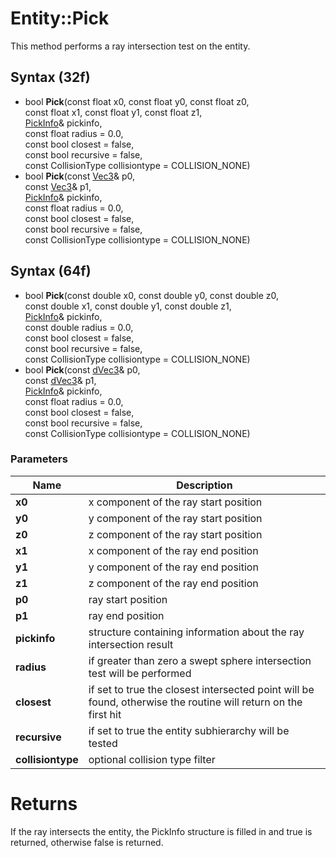 # Entity::Pick #
This method performs a ray intersection test on the entity.

## Syntax (32f) ##
- bool **Pick**(const float x0, const float y0, const float z0,  
const float x1, const float y1, const float z1,  
[PickInfo](CPP_PickInfo.cpp)& pickinfo,  
const float radius = 0.0,  
const bool closest = false,  
const bool recursive = false,  
const CollisionType collisiontype = COLLISION_NONE)
- bool **Pick**(const [Vec3](CPP_Vec3.md)& p0,  
const [Vec3](CPP_Vec3.md)& p1,  
[PickInfo](CPP_PickInfo.cpp)& pickinfo,  
const float radius = 0.0,  
const bool closest = false,  
const bool recursive = false,  
const CollisionType collisiontype = COLLISION_NONE)

## Syntax (64f) ##
- bool **Pick**(const double x0, const double y0, const double z0,  
const double x1, const double y1, const double z1,  
[PickInfo](CPP_PickInfo.cpp)& pickinfo,  
const double radius = 0.0,  
const bool closest = false,  
const bool recursive = false,  
const CollisionType collisiontype = COLLISION_NONE)
- bool **Pick**(const [dVec3](CPP_dVec3.md)& p0,  
const [dVec3](CPP_dVec3.md)& p1,  
[PickInfo](CPP_PickInfo.cpp)& pickinfo,  
const float radius = 0.0,  
const bool closest = false,  
const bool recursive = false,  
const CollisionType collisiontype = COLLISION_NONE)

### Parameters ###
| Name | Description |
| --- | --- |
| **x0** | x component of the ray start position |
| **y0** | y component of the ray start position |
| **z0** | z component of the ray start position |
| **x1** | x component of the ray end position |
| **y1** | y component of the ray end position |
| **z1** | z component of the ray end position |
| **p0** | ray start position |
| **p1** | ray end position |
| **pickinfo** | structure containing information about the ray intersection result |
| **radius** | if greater than zero a swept sphere intersection test will be performed |
| **closest** | if set to true the closest intersected point will be found, otherwise the routine will return on the first hit |
| **recursive** | if set to true the entity subhierarchy will be tested |
| **collisiontype** | optional collision type filter |

# Returns #
If the ray intersects the entity, the PickInfo structure is filled in and true is returned, otherwise false is returned.
